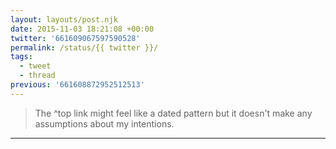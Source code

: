 ```yaml
---
layout: layouts/post.njk
date: 2015-11-03 18:21:08 +00:00
twitter: '661609067597590528'
permalink: /status/{{ twitter }}/
tags: 
  - tweet
  - thread
previous: '661608872952512513'
---
```


> The ^top link might feel like a dated pattern but it doesn't make any assumptions about my intentions.

---
